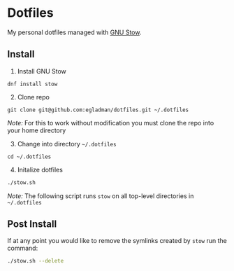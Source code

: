 # Dotfiles

My personal dotfiles managed with [GNU Stow](https://www.gnu.org/software/stow/).

## Install

1. Install GNU Stow

```
dnf install stow
```

2. Clone repo

```
git clone git@github.com:egladman/dotfiles.git ~/.dotfiles
```

*Note:* For this to work without modification you must clone the repo into your home directory


3. Change into directory `~/.dotfiles`

```
cd ~/.dotfiles
```

4. Initalize dotfiles

```sh
./stow.sh
```

*Note:* The following script runs `stow` on all top-level directories in `~/.dotfiles`

## Post Install


If at any point you would like to remove the symlinks created by `stow` run the command:

```sh
./stow.sh --delete
```
